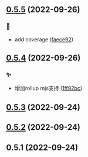 ## [0.5.5](https://github.com/kongnet/openrarity/compare/v0.5.4...v0.5.5) (2022-09-26)


### :memo:

* add  coverage ([faece92](https://github.com/kongnet/openrarity/commit/faece925b814d1edd845a4e4d3bcf68c7970683f))



## [0.5.4](https://github.com/kongnet/openrarity/compare/v0.5.3...v0.5.4) (2022-09-26)


### :sparkles:

* 增加rollup mjs支持 ([1ff92bc](https://github.com/kongnet/openrarity/commit/1ff92bc99e15d1d82e561dc4ec39c4c1e1905d36))



## [0.5.3](https://github.com/kongnet/openrarity/compare/v0.5.2...v0.5.3) (2022-09-24)




## [0.5.2](https://github.com/kongnet/openrarity/compare/v0.5.1...v0.5.2) (2022-09-24)




## 0.5.1 (2022-09-24)




